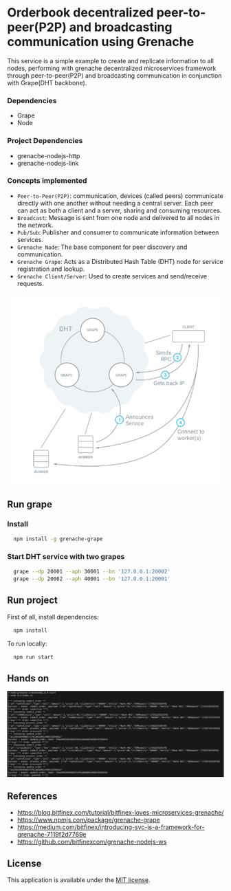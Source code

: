 # Orderbook decentralized peer-to-peer(P2P) and broadcasting communication using Grenache
This service is a simple example to create and replicate information to all nodes, performing with grenache decentralized microservices framework through peer-to-peer(P2P) and broadcasting communication in conjunction with Grape(DHT backbone).

### Dependencies
* Grape
* Node

### Project Dependencies
* grenache-nodejs-http
* grenache-nodejs-link

### Concepts implemented

* `Peer-to-Peer(P2P)`: communication, devices (called peers) communicate directly with one another without needing a central server. Each peer can act as both a client and a server, sharing and consuming resources.
* `Broadcast`: Message is sent from one node and delivered to all nodes in the network.
* `Pub/Sub`: Publisher and consumer to communicate information between services.
* `Grenache Node`: The base component for peer discovery and communication.
* `Grenache Grape`: Acts as a Distributed Hash Table (DHT) node for service registration and lookup.
* `Grenache Client/Server`: Used to create services and send/receive requests.

![](https://github.com/fernando-pires47/node-grenache-orderbook/blob/main/images/dht-infra.png)

## Run grape

### Install

```bash
  npm install -g grenache-grape
```

### Start DHT service with two grapes

```bash
  grape --dp 20001 --aph 30001 --bn '127.0.0.1:20002'
  grape --dp 20002 --aph 40001 --bn '127.0.0.1:20001'
```

## Run project

First of all, install dependencies:

```bash
  npm install
```

To run locally:

```bash
  npm run start
```

## Hands on

![](https://github.com/fernando-pires47/node-grenache-orderbook/blob/main/images/log.png)

## References

* https://blog.bitfinex.com/tutorial/bitfinex-loves-microservices-grenache/
* https://www.npmjs.com/package/grenache-grape
* https://medium.com/bitfinex/introducing-svc-js-a-framework-for-grenache-7119f2d7769e
* https://github.com/bitfinexcom/grenache-nodejs-ws

## License

This application is available under the
[MIT license](https://opensource.org/licenses/MIT).







  
